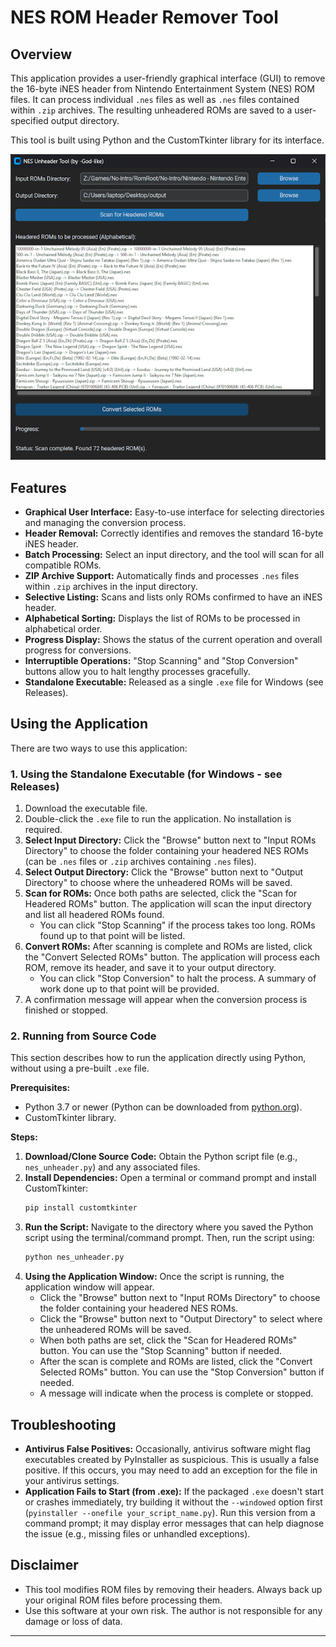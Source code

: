 # NES ROM Header Remover Tool

## Overview

This application provides a user-friendly graphical interface (GUI) to remove the 16-byte iNES header from Nintendo Entertainment System (NES) ROM files. It can process individual `.nes` files as well as `.nes` files contained within `.zip` archives. The resulting unheadered ROMs are saved to a user-specified output directory.

This tool is built using Python and the CustomTkinter library for its interface.

![nes_unheader screenshot](nes_unheader.png)

## Features

* **Graphical User Interface:** Easy-to-use interface for selecting directories and managing the conversion process.
* **Header Removal:** Correctly identifies and removes the standard 16-byte iNES header.
* **Batch Processing:** Select an input directory, and the tool will scan for all compatible ROMs.
* **ZIP Archive Support:** Automatically finds and processes `.nes` files within `.zip` archives in the input directory.
* **Selective Listing:** Scans and lists only ROMs confirmed to have an iNES header.
* **Alphabetical Sorting:** Displays the list of ROMs to be processed in alphabetical order.
* **Progress Display:** Shows the status of the current operation and overall progress for conversions.
* **Interruptible Operations:** "Stop Scanning" and "Stop Conversion" buttons allow you to halt lengthy processes gracefully.
* **Standalone Executable:** Released as a single `.exe` file for Windows (see Releases).

## Using the Application

There are two ways to use this application:

### 1. Using the Standalone Executable (for Windows - see Releases)

1.  Download the executable file.
2.  Double-click the `.exe` file to run the application. No installation is required.
3.  **Select Input Directory:** Click the "Browse" button next to "Input ROMs Directory" to choose the folder containing your headered NES ROMs (can be `.nes` files or `.zip` archives containing `.nes` files).
4.  **Select Output Directory:** Click the "Browse" button next to "Output Directory" to choose where the unheadered ROMs will be saved.
5.  **Scan for ROMs:** Once both paths are selected, click the "Scan for Headered ROMs" button. The application will scan the input directory and list all headered ROMs found.
    * You can click "Stop Scanning" if the process takes too long. ROMs found up to that point will be listed.
6.  **Convert ROMs:** After scanning is complete and ROMs are listed, click the "Convert Selected ROMs" button. The application will process each ROM, remove its header, and save it to your output directory.
    * You can click "Stop Conversion" to halt the process. A summary of work done up to that point will be provided.
7.  A confirmation message will appear when the conversion process is finished or stopped.

### 2. Running from Source Code

This section describes how to run the application directly using Python, without using a pre-built `.exe` file.

**Prerequisites:**

* Python 3.7 or newer (Python can be downloaded from [python.org](https://www.python.org/downloads/)).
* CustomTkinter library.

**Steps:**

1.  **Download/Clone Source Code:** Obtain the Python script file (e.g., `nes_unheader.py`) and any associated files.
2.  **Install Dependencies:** Open a terminal or command prompt and install CustomTkinter:
    ```bash
    pip install customtkinter
    ```
3.  **Run the Script:** Navigate to the directory where you saved the Python script using the terminal/command prompt. Then, run the script using:
    ```bash
    python nes_unheader.py
    ```
4.  **Using the Application Window:** Once the script is running, the application window will appear.
    * Click the "Browse" button next to "Input ROMs Directory" to choose the folder containing your headered NES ROMs.
    * Click the "Browse" button next to "Output Directory" to select where the unheadered ROMs will be saved.
    * When both paths are set, click the "Scan for Headered ROMs" button. You can use the "Stop Scanning" button if needed.
    * After the scan is complete and ROMs are listed, click the "Convert Selected ROMs" button. You can use the "Stop Conversion" button if needed.
    * A message will indicate when the process is complete or stopped.

## Troubleshooting

* **Antivirus False Positives:** Occasionally, antivirus software might flag executables created by PyInstaller as suspicious. This is usually a false positive. If this occurs, you may need to add an exception for the file in your antivirus settings.
* **Application Fails to Start (from .exe):** If the packaged `.exe` doesn't start or crashes immediately, try building it without the `--windowed` option first (`pyinstaller --onefile your_script_name.py`). Run this version from a command prompt; it may display error messages that can help diagnose the issue (e.g., missing files or unhandled exceptions).

## Disclaimer

* This tool modifies ROM files by removing their headers. Always back up your original ROM files before processing them.
* Use this software at your own risk. The author is not responsible for any damage or loss of data.

---
